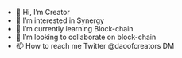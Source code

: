 - 👋 Hi, I’m Creator
- 👀 I’m interested in Synergy
- 🌱 I’m currently learning Block-chain
- 💞️ I’m looking to collaborate on block-chain
- 📫 How to reach me Twitter @daoofcreators DM

<!---
DaoodCreators/DaoodCreators is a ✨ special ✨ repository because its `README.md` (this file) appears on your GitHub profile.
You can click the Preview link to take a look at your changes.
--->
